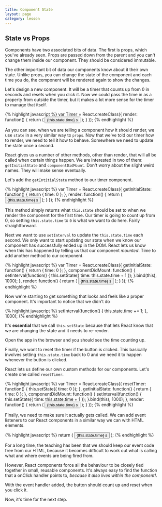 ```yaml
---
title: Component State
layout: page
category: lesson
---
```


## State vs Props
Components have two associated bits of data. The first is props, which you've already seen. Props are passed down from the parent and you can't change them inside our component. They should be considered immutable.

The other important bit of data our components know about it their own state. Unlike props, you can change the state of the component and each time you do, the component will be rendered again to show the changes.

Let's design a new component. It will be a timer that counts up from 0 in seconds and resets when you click it. Now we could pass the time in as a property from outside the timer, but it makes a lot more sense for the timer to manage that itself.

{% highlight javascript %}
var Timer = React.createClass({
  render: function() {
    return (
      <button>{this.state.time} s</button>
    );
  }
});
{% endhighlight %}

As you can see, when we are telling a component how it should render, we use `state` in a very similar way to `props`. Now that we've told our timer how to render, we need to tell it how to behave. Somewhere we need to update the state once a second.

React gives us a number of other methods, other than render, that will all be called when certain things happen. We are interested in two of them: `getInitialState` and `componentDidMount`. Don't worry about the slight weird names. They will make sense eventually.

Let's add the `getIntitialState` method to our timer component.

{% highlight javascript %}
var Timer = React.createClass({
  getInitialState: function() {
    return {
      time: 0
    };
  },
  render: function() {
    return (
      <button>{this.state.time} s</button>
    );
  }
});
{% endhighlight %}

This method simply returns what `this.state` should be set to when we render the component for the first time. Our timer is going to count up from 0, so setting `this.state.time` to `0` is what we want to do here. Fairly straightforward.

Next we want to use `setInterval` to update the `this.state.time` each second. We only want to start updating our state when we know our component has successfully ended up in the DOM. React lets us know when this has happened by telling us that our component _mounted_. Time to add another method to our component.

{% highlight javascript %}
var Timer = React.createClass({
  getInitialState: function() {
    return {
      time: 0
    };
  },
  componentDidMount: function() {
    setInterval(function() {
      this.setState({ time: this.state.time + 1 });
    }.bind(this), 1000);
  },
  render: function() {
    return (
      <button>{this.state.time} s</button>
    );
  }
});
{% endhighlight %}

Now we're starting to get something that looks and feels like a proper component. It's important to notice that we didn't do

{% highlight javascript %}
setInterval(function() {
  this.state.time += 1;
}, 1000);
{% endhighlight %}

It's __essential__ that we call `this.setState` because that lets React know that we are changing the state and it needs to re-render.

Open the app in the browser and you should see the time counting up.

Finally, we want to reset the timer if the button is clicked. This basically involves setting `this.state.time` back to 0 and we need it to happen whenever the button is clicked.

React lets us define our own custom methods for our components. Let's create one called `resetTimer`.

{% highlight javascript %}
var Timer = React.createClass({
  resetTimer: function() {
    this.setState({ time: 0 });
  },
  getInitialState: function() {
    return {
      time: 0
    };
  },
  componentDidMount: function() {
    setInterval(function() {
      this.setState({ time: this.state.time + 1 });
    }.bind(this), 1000);
  },
  render: function() {
    return (
      <button>{this.state.time} s</button>
    );
  }
});
{% endhighlight %}

Finally, we need to make sure it actually gets called. We can add event listeners to our React components in a similar way we can with HTML elements.

{% highlight javascript %}
return (
  <button onClick={this.resetTimer}>{this.state.time} s</button>
);
{% endhighlight %}

For a long time, the teaching has been that we should keep our event code free from our HTML, because it becomes difficult to work out what is calling what and where events are being fired from.

However, React components force all the behaviour to be closely tied together in small, reusable components. It's always easy to find the function that a onClick handler points to, _because it also lives within the component!_.

With the event handler added, the button should count up and reset when you click it.

Now, it's time for the next step.

